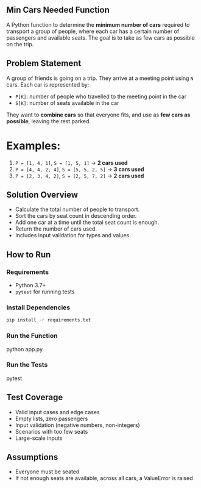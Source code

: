 ## Min Cars Needed Function

A Python function to determine the **minimum number of cars** required to transport a group of people, where each car has a certain number of passengers and available seats. The goal is to take as few cars as possible on the trip. 


## Problem Statement

A group of friends is going on a trip. They arrive at a meeting point using `N` cars. Each car is represented by:

- `P[K]`: number of people who travelled to the meeting point in the car
- `S[K]`: number of seats available in the car

They want to **combine cars** so that everyone fits, and use as **few cars as possible**, leaving the rest parked.

# Examples:

1. `P = [1, 4, 1]`, `S = [1, 5, 1]` → **2 cars used**  
2. `P = [4, 4, 2, 4]`, `S = [5, 5, 2, 5]` → **3 cars used**  
3. `P = [2, 3, 4, 2]`, `S = [2, 5, 7, 2]` → **2 cars used**

## Solution Overview

- Calculate the total number of people to transport.
- Sort the cars by seat count in descending order.
- Add one car at a time until the total seat count is enough.
- Return the number of cars used.
- Includes input validation for types and values.

## How to Run

### Requirements
- Python 3.7+
- `pytest` for running tests

### Install Dependencies
```bash
pip install -r requirements.txt
```

### Run the Function
python app.py

### Run the Tests
pytest

## Test Coverage

- Valid input cases and edge cases
- Empty lists, zero passengers
- Input validation (negative numbers, non-integers)
- Scenarios with too few seats
- Large-scale inputs

## Assumptions
- Everyone must be seated
- If not enough seats are available, across all cars, a ValueError is raised
